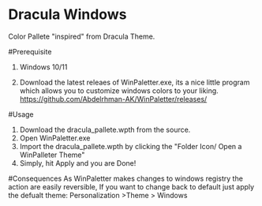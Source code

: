 # Dracula Windows

Color Pallete "inspired" from Dracula Theme.


#Prerequisite
1. Windows 10/11

2. Download the latest releaes of WinPaletter.exe, its a nice little program which allows you to customize windows colors to your liking.
https://github.com/Abdelrhman-AK/WinPaletter/releases/

#Usage
1. Download the dracula_pallete.wpth from the source.
2. Open WinPaletter.exe
3. Import the dracula_pallete.wpth by clicking the "Folder Icon/ Open a WinPalleter Theme"
4. Simply, hit Apply and you are Done!

#Consequences
As WinPaletter makes changes to windows registry the action are easily reversible, If you want to change back to default just apply the defualt theme: Personalization >Theme > Windows
